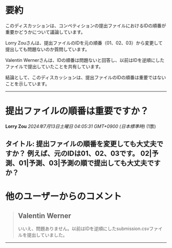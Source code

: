 # 要約 
このディスカッションは、コンペティションの提出ファイルにおけるIDの順番が重要かどうかについて議論しています。

Lorry Zouさんは、提出ファイルのIDを元の順番（01、02、03）から変更して提出しても問題ないのか質問しています。

Valentin Wernerさんは、IDの順番は問題ないと回答し、以前はIDを逆順にしたファイルで提出していたことを共有しています。

結論として、このディスカッションは、提出ファイルのIDの順番は重要ではないことを示しています。 


---
# 提出ファイルの順番は重要ですか？
**Lorry Zou** *2024年7月13日土曜日 04:05:31 GMT+0900 (日本標準時)* (1票)

タイトル: 提出ファイルの順番を変更しても大丈夫ですか？
例えば、元のIDは01、02、03です。
02|予測、01|予測、03|予測の順で提出しても大丈夫ですか？
---
# 他のユーザーからのコメント
> ## Valentin Werner
> 
> いいえ、問題ありません。以前はIDを逆順にしたsubmission.csvファイルを提出していました。
> 
> 
> 
--- 

